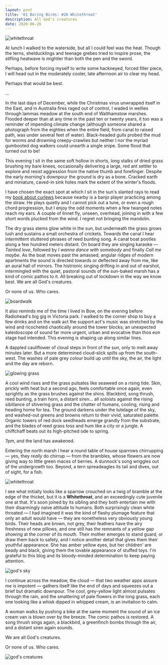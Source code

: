 ```yaml
---
layout: post
title: '61 Boring Birds: #26 Whitethroat'
description: All God's creatures
date: 2020-06-26
---
```


![whitethroat](/assets/img/whitethroat-1.jpg)

At lunch I walked to the waterside, but all I could feel was the heat. Though the terns, shelducklings and teenage grebes tried to inspire prose, the stifling heatwave is mightier than both the pen and the sword.

Perhaps, before forcing myself to write some hackneyed, forced filler piece, I will head out in the moderately cooler, late afternoon air to clear my head. 

Perhaps that would be best.

...
 
In the last days of December, while the Christmas virus unwrapped itself in the East, and in Australia fires raged out of control, I waded in wellies through lammas meadow at the south end of Walthamstow marshes. Flooded deeper than at any time in the past ten or twenty years, it too was a reminder of impending climate change (although someone shared a photograph from the eighties when the entire field, from canal to raised path, was under several feet of water). Black-headed gulls probed the mud for worms and drowning creepy-crawlies but neither I nor the myriad gumbooted dog walkers could unearth a single snipe. Some flood that turned out to be!

This evening I sit in the same soft hollow in shorts, long stalks of dried grass brushing my bare knees, occasionally delivering a large, red ant settler to explore and resist aggression from the native thumb and forefinger. Despite the early morning's downpour the ground is dry as a bone. Cracked earth and miniature, caved-in sink holes mark the extent of the winter's floods.

I have chosen the exact spot at which I sit in the sun's slanted rays to read my [book about curlews](https://wordery.com/curlew-moon-mary-colwell-9780008241070) because nearby is a banjo player practicing among the straw. He plays quietly and I cannot pick out a tune, or even a rough chord progression, but I enjoy the odd moments when a few twanged notes reach my ears. A couple of linnet fly, unseen, overhead, joining in with a few short words plucked from the wind. I regret not bringing the mandolin.

The dry grass stems glow white in the sun, but underneath the grass grows lush and sustains a small orchestra of crickets. Towards the canal I hear intermittent stuttered phrases of reed bunting song. A canal boat pootles along a few hundred meters distant. On board they are singing karaoke &mdash; _Tainted love_, followed by _I wanna dance with somebody_ and finally _Call me maybe_. As the boat moves past the amassed, angular ridges of modern apartments the sound is directed towards or deflected away from me, like an aural hall of mirrors. The histrionic singing drifting in and out of earshot, intermingled with the quiet, pastoral sounds of the sun-baked marsh has a kind of comic pathos to it. All breaking out of lockdown in the way we know best. We are all God's creatures.

Or none of us. Who cares.

![boardwalk](/assets/img/boardwalk.jpg)

It also reminds me of the time I lived in Bow, on the evening before Radiohead's big gig in Victoria park. I walked to the corner shop to buy a few drinks and on the walk act the support act's music was stretched by the wind and ricocheted chaotically around the tower blocks; an unexpected kaleidoscope of sound far more urgent, urban and evocative than thos eon stage had intended. This evening is shaping up along similar lines.

A dappled cauliflower of cloud steps in front of the sun, only to melt away minutes later. But a more determined cloud-slick spills up from the south-west. The washes of pale grey colour build up until the sky, the air, the light and the day are reborn.

![glowing grass](/assets/img/glow-grass.jpg)

A cool wind rises and the grass pulsates like seaweed on a rising tide. Skin, prickly with heat but a second ago, feels comfortable once again, even sprightly as the grass brushes against the shins. Blackbird, song thrush, reed bunting, a train horn, a distant siren... all soloists against the rising sibillance of shivering grass and the chatter of humans, cooling, rising and heading home for tea. The ground darkens under the tutelage of the sky, and washed-out greens and browns return to their vivid, saturated palette. Organic towers of red dock seedheads emerge grandly from the substrate, and the blades of reed grass toss and hum like a city or a jungle. A chiffchaff beats out its high-pitched ode to spring.

7pm, and the land has awakened.

Entering the north marsh I hear a round table of house sparrows chirrupping &mdash; yes, they _really_ do chirrup &mdash; from the brambles, whose flowers are now giving way to little green maces of berries. A dunnock's song wriggles out of the undergrowth too. Beyond, a tern spreadeagles its tail and dives, out of sight, for a fish. 

![whitethroat](/assets/img/whitethroat-2.jpg)

I see what initially looks like a sparrow crouched on a twig of bramble at the edge of the thicket, but it is a **Whitethroat**, and an exceedingly cute juvenile one at that. It's soon joined by its sibling and they both entertain me with their disarmingly naive attitude to humans. Both surprisingly clean white throated &mdash; I had imagined it was the kind of flashy plumage feature that only an adult would have &mdash; they are nonetheless very obviously young birds. Their heads are brown, not grey, their feathers have the airy freshness of new pillows, and one still has the remnants of a yellow gap showing at the corner of its mouth. Their mother emerges to stand guard, or draw them back to safety, and I notice another detail that gives them their youthful appearance. She has amber yellow eyes, but her children' are beady and black, giving them the lovable appearance of stuffed toys. I'm grateful to this blog and its bloody-minded determination to keep paying attention.

![god's sky](/assets/img/gods-sky.jpg)

I continue across the meadow, the cloud &mdash; that two weather apps assure me is impotent &mdash; gathers itself like the end of days and squeezes out a brief but dramatic downpour. The cool, grey-yellow light almost pulsates through the rain, and the smattering of pale flowers in the long grass, each one looking like a whisk dipped in whipped cream, is an invitation to calm.

A woman walks by pushing a bike at the same moment the sound of an ice cream van is blown over by the breeze. The comic pathos is restored. A song thrush sings again, a blackbird, a greenfinch bombs through the air, and a distant siren again sounds.

We are all God's creatures.

Or none of us. Who cares.

![god's creatures](/assets/img/gods-creatures.jpg)
